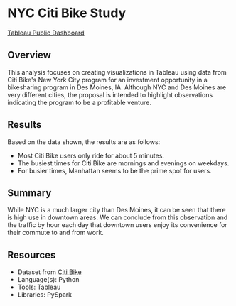 # NYC Citi Bike Study

[Tableau Public Dashboard](https://public.tableau.com/app/profile/christopher.snead/viz/Bikesharing_16480965883090/NYCBikesharing?publish=yes)

## Overview
This analysis focuses on creating visualizations in Tableau using data from Citi Bike's New York City program for an investment opportunity in a bikesharing program in Des Moines, IA. Although NYC and Des Moines are very different cities, the proposal is intended to highlight observations indicating the program to be a profitable venture.

## Results
Based on the data shown, the results are as follows:
- Most Citi Bike users only ride for about 5 minutes.
- The busiest times for Citi Bike are mornings and evenings on weekdays.
- For busier times, Manhattan seems to be the prime spot for users.

## Summary
While NYC is a much larger city than Des Moines, it can be seen that there is high use in downtown areas. We can conclude from this observation and the traffic by hour each day that downtown users enjoy its convenience for their commute to and from work.

## Resources
- Dataset from [Citi Bike](https://s3.amazonaws.com/tripdata/index.html)
- Language(s): Python
- Tools: Tableau
- Libraries: PySpark
